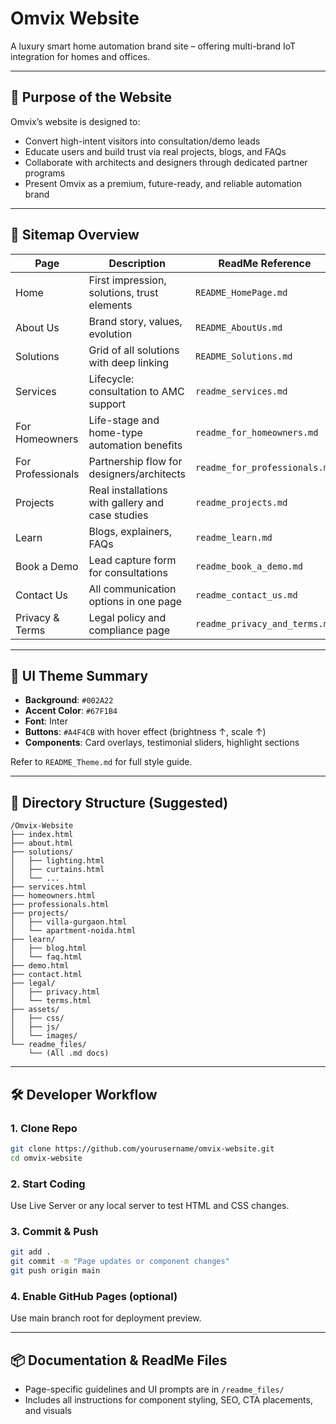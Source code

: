 # Omvix Website

A luxury smart home automation brand site – offering multi-brand IoT integration for homes and offices.

---

## 🚀 Purpose of the Website

Omvix’s website is designed to:

- Convert high-intent visitors into consultation/demo leads
- Educate users and build trust via real projects, blogs, and FAQs
- Collaborate with architects and designers through dedicated partner programs
- Present Omvix as a premium, future-ready, and reliable automation brand

---

## 🧭 Sitemap Overview

| Page               | Description                                      | ReadMe Reference                |
|--------------------|--------------------------------------------------|----------------------------------|
| Home               | First impression, solutions, trust elements      | `README_HomePage.md`            |
| About Us           | Brand story, values, evolution                   | `README_AboutUs.md`             |
| Solutions          | Grid of all solutions with deep linking          | `README_Solutions.md`           |
| Services           | Lifecycle: consultation to AMC support           | `readme_services.md`            |
| For Homeowners     | Life-stage and home-type automation benefits     | `readme_for_homeowners.md`      |
| For Professionals  | Partnership flow for designers/architects        | `readme_for_professionals.md`   |
| Projects           | Real installations with gallery and case studies | `readme_projects.md`            |
| Learn              | Blogs, explainers, FAQs                          | `readme_learn.md`               |
| Book a Demo        | Lead capture form for consultations              | `readme_book_a_demo.md`         |
| Contact Us         | All communication options in one page            | `readme_contact_us.md`          |
| Privacy & Terms    | Legal policy and compliance page                 | `readme_privacy_and_terms.md`   |

---

## 🎨 UI Theme Summary

- **Background**: `#002A22`
- **Accent Color**: `#67F1B4`
- **Font**: Inter
- **Buttons**: `#A4F4CB` with hover effect (brightness ↑, scale ↑)
- **Components**: Card overlays, testimonial sliders, highlight sections

Refer to `README_Theme.md` for full style guide.

---

## 📁 Directory Structure (Suggested)

```
/Omvix-Website
├── index.html
├── about.html
├── solutions/
│   ├── lighting.html
│   ├── curtains.html
│   └── ...
├── services.html
├── homeowners.html
├── professionals.html
├── projects/
│   ├── villa-gurgaon.html
│   └── apartment-noida.html
├── learn/
│   ├── blog.html
│   └── faq.html
├── demo.html
├── contact.html
├── legal/
│   ├── privacy.html
│   └── terms.html
├── assets/
│   ├── css/
│   ├── js/
│   └── images/
└── readme_files/
    └── (All .md docs)
```

---

## 🛠 Developer Workflow

### 1. Clone Repo

```bash
git clone https://github.com/yourusername/omvix-website.git
cd omvix-website
```

### 2. Start Coding

Use Live Server or any local server to test HTML and CSS changes.

### 3. Commit & Push

```bash
git add .
git commit -m "Page updates or component changes"
git push origin main
```

### 4. Enable GitHub Pages (optional)

Use main branch root for deployment preview.

---

## 📦 Documentation & ReadMe Files

- Page-specific guidelines and UI prompts are in `/readme_files/`
- Includes all instructions for component styling, SEO, CTA placements, and visuals
